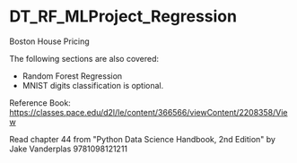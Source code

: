 # DT_RF_MLProject_Regression

Boston House Pricing

The following sections are also covered:

- Random Forest Regression
- MNIST digits classification is optional.

Reference Book:
https://classes.pace.edu/d2l/le/content/366566/viewContent/2208358/View

Read chapter 44 from "Python Data Science Handbook, 2nd Edition" by Jake Vanderplas 9781098121211
